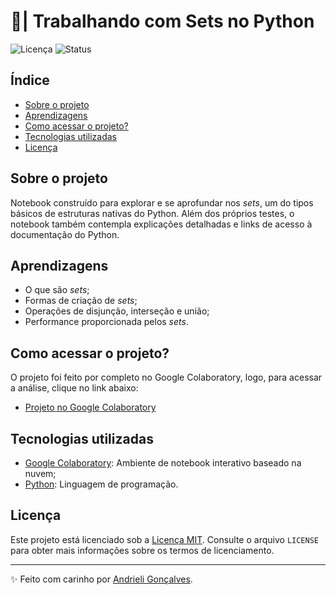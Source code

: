 # 🐍| Trabalhando com Sets no Python

![Licença](https://img.shields.io/badge/Licen%C3%A7a-MIT-f5b5ca.svg)
![Status](https://img.shields.io/badge/Status-Concluído-abf285.svg)

## Índice

- [Sobre o projeto](#sobre-o-projeto)
- [Aprendizagens](#aprendizagens)
- [Como acessar o projeto?](#como-acessar-o-projeto)
- [Tecnologias utilizadas](#tecnologias-utilizadas)
- [Licença](#licença)

## Sobre o projeto

Notebook construído para explorar e se aprofundar nos *sets*, um do tipos básicos de estruturas nativas do Python. Além dos próprios testes, o notebook também contempla explicações detalhadas e links de acesso à documentação do Python.

## Aprendizagens
* O que são *sets*;
* Formas de criação de *sets*;
* Operações de disjunção, interseção e união;
* Performance proporcionada pelos *sets*.

## Como acessar o projeto?

O projeto foi feito por completo no Google Colaboratory, logo, para acessar a análise, clique no link abaixo:

- [Projeto no Google Colaboratory](https://colab.research.google.com/github/strawndri/python-ds-sets/blob/main/Trabalhando_com_sets_no_Python.ipynb)

## Tecnologias utilizadas
- [Google Colaboratory](https://colab.research.google.com/): Ambiente de notebook interativo baseado na nuvem;
- [Python](https://docs.python.org/3/): Linguagem de programação.

## Licença

Este projeto está licenciado sob a [Licença MIT](https://opensource.org/licenses/MIT). Consulte o arquivo `LICENSE` para obter mais informações sobre os termos de licenciamento.

---

✨ Feito com carinho por [Andrieli Gonçalves](https://github.com/strawndri).
